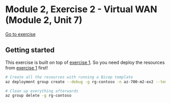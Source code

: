 # Module 2, Exercise 2 - Virtual WAN (Module 2, Unit 7)

[Go to exercise](https://learn.microsoft.com/en-us/training/modules/design-implement-hybrid-networking/7-exercise-create-virtual-wan-by-using-azure-portal)

## Getting started

This exercise is built on top of [exercise 1](../1-vnet-gateway/). So you need deploy the resources from [exercise 1](../1-vnet-gateway/) first!

```bash
# Create all the resources with running a Bicep template
az deployment group create --debug -g rg-contoso -n az-700-m2-ex2 --template-file main.bicep

# Clean up everything afterwards
az group delete -g rg-contoso
```
